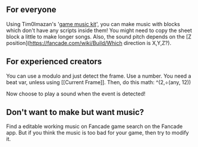 ## For everyone
Using Tim0lmazan's '[game music kit](https://fancade.page.link/f4pG)', you can make music with blocks which don't have any scripts inside them! You might need to copy the sheet block a little to make longer songs. Also, the sound pitch depends on the [Z position](https://fancade.com/wiki/Build/Which direction is X,Y,Z?).

## For experienced creators
You can use a modulo and just detect the frame. Use a number. You need a beat var, unless using [[Current Frame]]. Then, do this math: ^(2,÷(any, 12))

Now choose to play a sound when the event is detected!

## Don't want to make but want music?
Find a editable working music on Fancade game search on the Fancade app. But if you think the music is too bad for your game, then try to modify it.